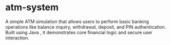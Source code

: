 # atm-system
A simple ATM simulation that allows users to perform basic banking operations like balance inquiry, withdrawal, deposit, and PIN authentication. Built using Java , it demonstrates core financial logic and secure user interaction.
